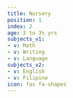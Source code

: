 ```yaml
---
title: Nursery
position: 1
index: 2
age: 3 to 3½ yrs
subjects_v1:
- v: Math
- v: Writing
- v: Language
subjects_v2:
- v: English
- v: Filipino
icon: fas fa-shapes
---
```

